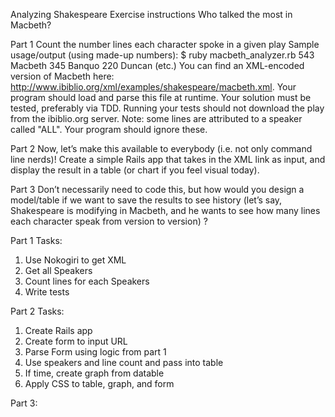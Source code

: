 Analyzing Shakespeare
Exercise instructions
Who talked the most in Macbeth?


Part 1
Count the number lines each character spoke in a given play
Sample usage/output (using made-up numbers):
$ ruby macbeth_analyzer.rb
 543 Macbeth
 345 Banquo
 220 Duncan
 (etc.)
You can find an XML-encoded version of Macbeth
here: http://www.ibiblio.org/xml/examples/shakespeare/macbeth.xml. Your program
should load and parse this file at runtime.
Your solution must be tested, preferably via TDD. Running your tests should not
download the play from the ibiblio.org server.
Note: some lines are attributed to a speaker called "ALL". Your program should ignore
these.


Part 2
Now, let’s make this available to everybody (i.e. not only command line nerds)!
Create a simple Rails app that takes in the XML link as input, and display the result in a
table (or chart if you feel visual today).


Part 3
Don’t necessarily need to code this, but how would you design a model/table if we want
to save the results to see history (let’s say, Shakespeare is modifying in Macbeth, and
he wants to see how many lines each character speak from version to version) ?


Part 1 Tasks:
1. Use Nokogiri to get XML
2. Get all Speakers
3. Count lines for each Speakers
4. Write tests

Part 2 Tasks:
1. Create Rails app
2. Create form to input URL
3. Parse Form using logic from part 1
4. Use speakers and line count and pass into table
5. If time, create graph from datable
6. Apply CSS to table, graph, and form

Part 3:
